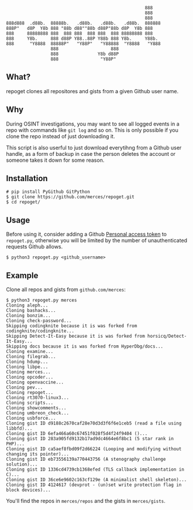                                                          888    
                                                         888    
                                                         888    
    888d888  .d88b.  88888b.   .d88b.   .d88b.   .d88b.  888888 
    888P"   d8P  Y8b 888 "88b d88""88b d88P"88b d8P  Y8b 888    
    888     88888888 888  888 888  888 888  888 88888888 888    
    888     Y8b.     888 d88P Y88..88P Y88b 888 Y8b.     Y88b.  
    888      "Y8888  88888P"   "Y88P"   "Y88888  "Y8888   "Y888 
                     888                    888                 
                     888               Y8b d88P                 
                     888                "Y88P"                  

## What?

repoget clones all repositores and gists from a given
Github user name.

## Why

During OSINT investigations, you may want to see all logged events
in a repo with commands like `git log` and so on. This is only
possible if you clone the repo instead of just downloading it.

This script is also userful to just download everytihng from a
Github user handle, as a form of backup in case the person deletes
the account or someone takes it down for some reason.

## Installation

    # pip install PyGithub GitPython
    $ git clone https://github.com/merces/repoget.git
    $ cd repoget/

## Usage

Before using it, consider adding a Github
[Personal access token](https://github.com/settings/tokens) to `repoget.py`,
otherwise you will be limited by the number of unauthenticated requests Github allows.

    $ python3 repoget.py <github_username>

## Example

Clone all repos and gists from `github.com/merces`:

```
$ python3 repoget.py merces
Cloning aleph...
Cloning bashacks...
Cloning bonzim...
Cloning check-password...
Skipping codingknite because it is was forked from codingknite/codingknite...
Skipping Detect-It-Easy because it is was forked from horsicq/Detect-It-Easy...
Skipping docs because it is was forked from HyperDbg/docs...
Cloning examine...
Cloning filegrab...
Cloning hdump...
Cloning libpe...
Cloning merces...
Cloning opcoder...
Cloning openvaccine...
Cloning pev...
Cloning repoget...
Cloning rt3070-linux3...
Cloning scripts...
Cloning showcomments...
Cloning umbreon_check...
Cloning usbforce...
Cloning gist ID d9188c2670caf28e70d3d3f6f6e1ceb5 (read a file using libbfd)...
Cloning gist ID 6efa466a60c67451f028f5d4f24f9404 ()...
Cloning gist ID 283a905fd9132b17ad9dc4664e6f8bc1 (5 star rank in PHP)...
Cloning gist ID ca5aef8fbd09f2d66224 (Looping and modifying without changing its pointer)...
Cloning gist ID eb73556139a770443756 (A stenography challenge solution)...
Cloning gist ID 1336cd4739cb1368efed (TLS callback implementation in C)...
Cloning gist ID 36ce6e9602c163cf129e (A minimalist shell skeleton)...
Cloning gist ID 4124617 (devprot - (un)set write protection flag in block devices)...
```
You'll find the repos in `merces/repos` and the gists in `merces/gists`.
